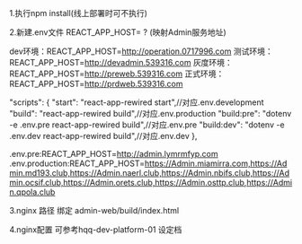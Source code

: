 
1.执行npm install(线上部署时可不执行)

2.新建.env文件
REACT_APP_HOST=  ? (映射Admin服务地址)

dev环境：REACT_APP_HOST=http://operation.0717996.com
测试环境：REACT_APP_HOST=http://devadmin.539316.com
灰度环境：REACT_APP_HOST=http://preweb.539316.com
正式环境：REACT_APP_HOST=http://prdweb.539316.com

"scripts": {
    "start": "react-app-rewired start",//对应.env.development
    "build": "react-app-rewired build",//对应.env.production
    "build:pre": "dotenv -e .env.pre react-app-rewired build",//对应.env.pre
    "build:dev": "dotenv -e .env.dev react-app-rewired build",//对应.env.dev
  },

  .env.pre:REACT_APP_HOST=http://admin.lymrmfyp.com
  .env.production:REACT_APP_HOST=https://Admin.miamirra.com,https://Admin.md193.club,https://Admin.naerl.club,https://Admin.nbifs.club,https://Admin.ocsif.club,https://Admin.orets.club,https://Admin.osttp.club,https://Admin.qpola.club
  
3.nginx 路径 绑定 admin-web/build/index.html

4.nginx配置 可参考hqq-dev-platform-01 设定档


